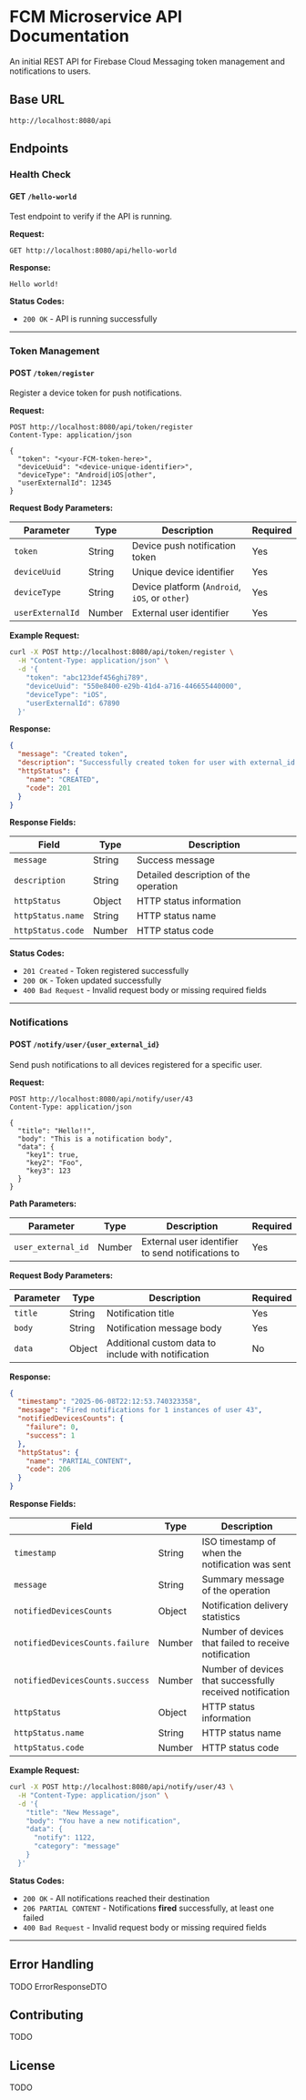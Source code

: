 # FCM Microservice API Documentation

An initial REST API for Firebase Cloud Messaging token management and notifications to users.

## Base URL

```
http://localhost:8080/api
```

## Endpoints

### Health Check

#### GET `/hello-world`

Test endpoint to verify if the API is running.

**Request:**
```http
GET http://localhost:8080/api/hello-world
```

**Response:**
```
Hello world!
```

**Status Codes:**
- `200 OK` - API is running successfully

---

### Token Management

#### POST `/token/register`

Register a device token for push notifications.

**Request:**
```http
POST http://localhost:8080/api/token/register
Content-Type: application/json

{
  "token": "<your-FCM-token-here>",
  "deviceUuid": "<device-unique-identifier>",
  "deviceType": "Android|iOS|other",
  "userExternalId": 12345
}
```

**Request Body Parameters:**

| Parameter | Type | Description | Required |
|-----------|------|-------------|----------|
| `token` | String | Device push notification token | Yes |
| `deviceUuid` | String | Unique device identifier | Yes |
| `deviceType` | String | Device platform (`Android`, `iOS`, or `other`) | Yes |
| `userExternalId` | Number | External user identifier | Yes |

**Example Request:**
```bash
curl -X POST http://localhost:8080/api/token/register \
  -H "Content-Type: application/json" \
  -d '{
    "token": "abc123def456ghi789",
    "deviceUuid": "550e8400-e29b-41d4-a716-446655440000",
    "deviceType": "iOS",
    "userExternalId": 67890
  }'
```

**Response:**
```json
{
  "message": "Created token",
  "description": "Successfully created token for user with external_id '1' and device with uuid '123e4567-e89b-12d3-aaaasd-4266a14174000'",
  "httpStatus": {
    "name": "CREATED",
    "code": 201
  }
}
```

**Response Fields:**

| Field | Type | Description |
|-------|------|-------------|
| `message` | String | Success message |
| `description` | String | Detailed description of the operation |
| `httpStatus` | Object | HTTP status information |
| `httpStatus.name` | String | HTTP status name |
| `httpStatus.code` | Number | HTTP status code |

**Status Codes:**
- `201 Created` - Token registered successfully
- `200 OK` - Token updated successfully
- `400 Bad Request` - Invalid request body or missing required fields

---

### Notifications

#### POST `/notify/user/{user_external_id}`

Send push notifications to all devices registered for a specific user.

**Request:**
```http
POST http://localhost:8080/api/notify/user/43
Content-Type: application/json

{
  "title": "Hello!!",
  "body": "This is a notification body",
  "data": {
    "key1": true,
    "key2": "Foo",
    "key3": 123
  }
}
```

**Path Parameters:**

| Parameter | Type | Description | Required |
|-----------|------|-------------|----------|
| `user_external_id` | Number | External user identifier to send notifications to | Yes |

**Request Body Parameters:**

| Parameter | Type | Description | Required |
|-----------|------|-------------|----------|
| `title` | String | Notification title | Yes |
| `body` | String | Notification message body | Yes |
| `data` | Object | Additional custom data to include with notification | No |

**Response:**
```json
{
  "timestamp": "2025-06-08T22:12:53.740323358",
  "message": "Fired notifications for 1 instances of user 43",
  "notifiedDevicesCounts": {
    "failure": 0,
    "success": 1
  },
  "httpStatus": {
    "name": "PARTIAL_CONTENT",
    "code": 206
  }
}
```

**Response Fields:**

| Field | Type | Description |
|-------|------|-------------|
| `timestamp` | String | ISO timestamp of when the notification was sent |
| `message` | String | Summary message of the operation |
| `notifiedDevicesCounts` | Object | Notification delivery statistics |
| `notifiedDevicesCounts.failure` | Number | Number of devices that failed to receive notification |
| `notifiedDevicesCounts.success` | Number | Number of devices that successfully received notification |
| `httpStatus` | Object | HTTP status information |
| `httpStatus.name` | String | HTTP status name |
| `httpStatus.code` | Number | HTTP status code |

**Example Request:**
```bash
curl -X POST http://localhost:8080/api/notify/user/43 \
  -H "Content-Type: application/json" \
  -d '{
    "title": "New Message",
    "body": "You have a new notification",
    "data": {
      "notify": 1122,
      "category": "message"
    }
  }'
```

**Status Codes:**
- `200 OK` - All notifications reached their destination
- `206 PARTIAL CONTENT` - Notifications **fired** successfully, at least one failed
- `400 Bad Request` - Invalid request body or missing required fields

---

## Error Handling

TODO ErrorResponseDTO

## Contributing

TODO

## License

TODO
